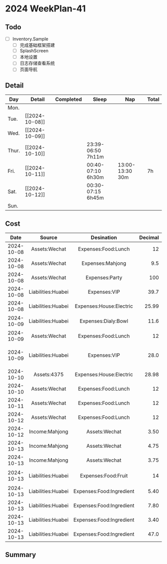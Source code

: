 # 2024 WeekPlan-41

## Todo

- [ ] Inventory.Sample
  - [ ] 完成基础框架搭建
  - [ ] SplashScreen
  - [ ] 本地设置
  - [ ] 日志存储查看系统
  - [ ] 页面导航

## Detail

| Day   | Detail         | Completed | Sleep             | Nap             | Total |
| ----- | -------------- | --------- | ----------------- | --------------- | ----- |
| Mon.  |                |           |                   |                 |       |
| Tue.  | [[2024-10-08]] |           |                   |                 |       |
| Wed.  | [[2024-10-09]] |           |                   |                 |       |
| Thur. | [[2024-10-10]] |           | 23:39-06:50 7h11m |                 |       |
| Fri.  | [[2024-10-11]] |           | 00:40-07:10 6h30m | 13:00-13:30 30m | 7h    |
| Sat.  | [[2024-10-12]] |           | 00:30-07:15 6h45m |                 |       |
| Sun.  |                |           |                   |                 |       |

## Cost

|    Date    |       Source       |        Desination        | Decimal | Remark           |
| :--------: | :----------------: | :----------------------: | ------: | ---------------- |
| 2024-10-08 |   Assets:Wechat    |   Expenses:Food:Lunch    |      12 |                  |
| 2024-10-08 |   Assets:Wechat    |     Expenses:Mahjong     |     9.5 | 605              |
| 2024-10-08 |   Assets:Wechat    |      Expenses:Party      |     100 |                  |
| 2024-10-08 | Liabilities:Huabei |       Expenses:VIP       |    39.7 | VPN              |
| 2024-10-08 | Liabilities:Huabei | Expenses:House:Electric  |   25.99 |                  |
| 2024-10-09 | Liabilities:Huabei |   Expenses:Dialy:Bowl    |    11.6 | 面碗 2.9x4       |
| 2024-10-09 |   Assets:Wechat    |   Expenses:Food:Lunch    |      12 |                  |
| 2024-10-09 | Liabilities:Huabei |       Expenses:VIP       |    28.0 | 饿了么超级吃货卡 |
| 2024-10-10 |    Assets:4375     | Expenses:House:Electric  |   28.98 |                  |
| 2024-10-10 |   Assets:Wechat    |   Expenses:Food:Lunch    |      12 |                  |
| 2024-10-11 |   Assets:Wechat    |   Expenses:Food:Lunch    |      12 |                  |
| 2024-10-12 |   Assets:Wechat    |   Expenses:Food:Lunch    |      12 |                  |
| 2024-10-12 |   Income:Mahjong   |      Assets:Wechat       |    3.50 | 605              |
| 2024-10-13 |   Income:Mahjong   |      Assets:Wechat       |    4.75 | 605              |
| 2024-10-13 |   Income:Mahjong   |      Assets:Wechat       |    3.75 | 1001             |
| 2024-10-13 | Liabilities:Huabei |   Expenses:Food:Fruit    |      14 | 橘子、冬枣       |
| 2024-10-13 | Liabilities:Huabei | Expenses:Food:Ingredient |    5.40 | 冬瓜             |
| 2024-10-13 | Liabilities:Huabei | Expenses:Food:Ingredient |    7.80 | 淡菜             |
| 2024-10-13 | Liabilities:Huabei | Expenses:Food:Ingredient |    3.40 | 豆腐             |
| 2024-10-13 | Liabilities:Huabei | Expenses:Food:Ingredient |    47.0 | 皮皮虾           |

## Summary
